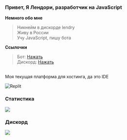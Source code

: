 ### Привет, Я Лендори, разработчик на JavaScript

**Немного обо мне**

> Никнейм в дискорде lendry \
> Живу в России \
> Учу JavaScript, пишу бота

**Ссылочки**

> Бот: [Нажать](https://discord.com/api/oauth2/authorize?client_id=982745857470386206&permissions=1644971949559&scope=bot%20applications.commands) \
> Дискорд: [Нажать](https://discord.com/users/731197274130219101)

<br>Моя текущая платформа для хостинга, да это IDE

<img alt="Replit" src="https://img.shields.io/badge/Replit-11131d?&style=for-the-badge&logo=Replit&logoColor=cdcdcd" />

### Статистика
<a href="https://github.com/Lendorya">
  <img src="https://github-readme-stats.vercel.app/api?username=Lendorya&theme=onedark&count_private=true&custom_title=Github%20All%20Time%20Stats&show_icons=true" />
</a>

### Дискорд
<img src=https://discord.c99.nl/widget/theme-3/731197274130219101.png>
